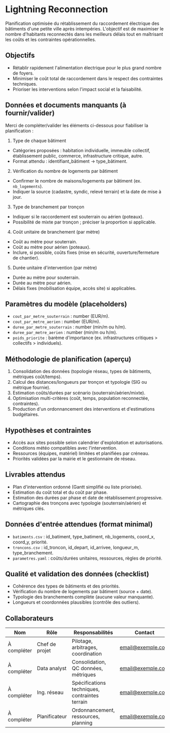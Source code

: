 # Lightning Reconnection

Planification optimisée du rétablissement du raccordement électrique des bâtiments d'une petite ville après intempéries. L'objectif est de maximiser le nombre d'habitants reconnectés dans les meilleurs délais tout en maîtrisant les coûts et les contraintes opérationnelles.

## Objectifs
- Rétablir rapidement l'alimentation électrique pour le plus grand nombre de foyers.
- Minimiser le coût total de raccordement dans le respect des contraintes techniques.
- Prioriser les interventions selon l'impact social et la faisabilité.

## Données et documents manquants (à fournir/valider)
Merci de compléter/valider les éléments ci-dessous pour fiabiliser la planification :

1) Type de chaque bâtiment
- Catégories proposées : habitation individuelle, immeuble collectif, établissement public, commerce, infrastructure critique, autre.
- Format attendu : identifiant_bâtiment → type_bâtiment.

2) Vérification du nombre de logements par bâtiment
- Confirmer le nombre de maisons/logements par bâtiment (ex. `nb_logements`).
- Indiquer la source (cadastre, syndic, relevé terrain) et la date de mise à jour.

3) Type de branchement par tronçon
- Indiquer si le raccordement est souterrain ou aérien (poteaux).
- Possibilité de mixte par tronçon ; préciser la proportion si applicable.

4) Coût unitaire de branchement (par mètre)
- Coût au mètre pour souterrain.
- Coût au mètre pour aérien (poteaux).
- Inclure, si possible, coûts fixes (mise en sécurité, ouverture/fermeture de chantier).

5) Durée unitaire d'intervention (par mètre)
- Durée au mètre pour souterrain.
- Durée au mètre pour aérien.
- Délais fixes (mobilisation équipe, accès site) si applicables.

## Paramètres du modèle (placeholders)
- `cout_par_metre_souterrain` : number (EUR/m).
- `cout_par_metre_aerien` : number (EUR/m).
- `duree_par_metre_souterrain` : number (min/m ou h/m).
- `duree_par_metre_aerien` : number (min/m ou h/m).
- `poids_priorite` : barème d'importance (ex. infrastructures critiques > collectifs > individuels).

## Méthodologie de planification (aperçu)
1. Consolidation des données (topologie réseau, types de bâtiments, métriques coût/temps).
2. Calcul des distances/longueurs par tronçon et typologie (SIG ou métrique fournie).
3. Estimation coûts/durées par scénario (souterrain/aérien/mixte).
4. Optimisation multi-critères (coût, temps, population reconnectée, contraintes).
5. Production d'un ordonnancement des interventions et d'estimations budgétaires.

## Hypothèses et contraintes
- Accès aux sites possible selon calendrier d'exploitation et autorisations.
- Conditions météo compatibles avec l'intervention.
- Ressources (équipes, matériel) limitées et planifiées par créneau.
- Priorités validées par la mairie et le gestionnaire de réseau.

## Livrables attendus
- Plan d'intervention ordonné (Gantt simplifié ou liste priorisée).
- Estimation du coût total et du coût par phase.
- Estimation des durées par phase et date de rétablissement progressive.
- Cartographie des tronçons avec typologie (souterrain/aérien) et métriques clés.

## Données d'entrée attendues (format minimal)
- `batiments.csv` : id_batiment, type_batiment, nb_logements, coord_x, coord_y, priorité.
- `troncons.csv` : id_troncon, id_depart, id_arrivee, longueur_m, type_branchement.
- `parametres.yaml` : coûts/durées unitaires, ressources, règles de priorité.

## Qualité et validation des données (checklist)
- Cohérence des types de bâtiments et des priorités.
- Vérification du nombre de logements par bâtiment (source + date).
- Typologie des branchements complète (aucune valeur manquante).
- Longueurs et coordonnées plausibles (contrôle des outliers).

## Collaborateurs
| Nom | Rôle | Responsabilités | Contact |
| --- | --- | --- | --- |
| À compléter | Chef de projet | Pilotage, arbitrages, coordination | email@exemple.com |
| À compléter | Data analyst | Consolidation, QC données, métriques | email@exemple.com |
| À compléter | Ing. réseau | Spécifications techniques, contraintes terrain | email@exemple.com |
| À compléter | Planificateur | Ordonnancement, ressources, planning | email@exemple.com |

